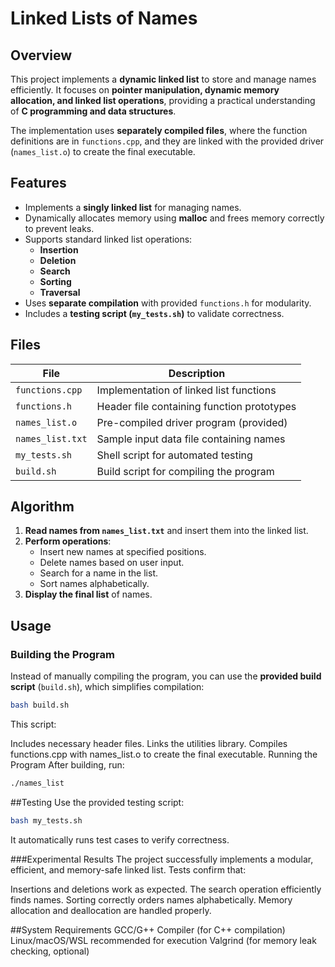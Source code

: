 # Linked Lists of Names

## Overview
This project implements a **dynamic linked list** to store and manage names efficiently. It focuses on **pointer manipulation, dynamic memory allocation, and linked list operations**, providing a practical understanding of **C programming and data structures**.

The implementation uses **separately compiled files**, where the function definitions are in `functions.cpp`, and they are linked with the provided driver (`names_list.o`) to create the final executable.

## Features
- Implements a **singly linked list** for managing names.
- Dynamically allocates memory using **malloc** and frees memory correctly to prevent leaks.
- Supports standard linked list operations:
  - **Insertion**
  - **Deletion**
  - **Search**
  - **Sorting**
  - **Traversal**
- Uses **separate compilation** with provided `functions.h` for modularity.
- Includes a **testing script (`my_tests.sh`)** to validate correctness.

## Files
| File | Description |
|------|------------|
| `functions.cpp` | Implementation of linked list functions |
| `functions.h` | Header file containing function prototypes |
| `names_list.o` | Pre-compiled driver program (provided) |
| `names_list.txt` | Sample input data file containing names |
| `my_tests.sh` | Shell script for automated testing |
| `build.sh` | Build script for compiling the program |

## Algorithm
1. **Read names from `names_list.txt`** and insert them into the linked list.
2. **Perform operations**:
   - Insert new names at specified positions.
   - Delete names based on user input.
   - Search for a name in the list.
   - Sort names alphabetically.
3. **Display the final list** of names.

## Usage

### **Building the Program**
Instead of manually compiling the program, you can use the **provided build script** (`build.sh`), which simplifies compilation:
```sh
bash build.sh
```
This script:

Includes necessary header files.
Links the utilities library.
Compiles functions.cpp with names_list.o to create the final executable.
Running the Program
After building, run:

```sh
./names_list
```

##Testing
Use the provided testing script:

```sh
bash my_tests.sh
```
It automatically runs test cases to verify correctness.

###Experimental Results
The project successfully implements a modular, efficient, and memory-safe linked list. Tests confirm that:

Insertions and deletions work as expected.
The search operation efficiently finds names.
Sorting correctly orders names alphabetically.
Memory allocation and deallocation are handled properly.

##System Requirements
GCC/G++ Compiler (for C++ compilation)
Linux/macOS/WSL recommended for execution
Valgrind (for memory leak checking, optional)
